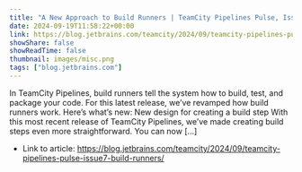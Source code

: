 ```yaml
---
title: "A New Approach to Build Runners | TeamCity Pipelines Pulse, Issue #7"
date: 2024-09-19T11:58:22+00:00
link: https://blog.jetbrains.com/teamcity/2024/09/teamcity-pipelines-pulse-issue7-build-runners/
showShare: false
showReadTime: false
thumbnail: images/misc.png
tags: ["blog.jetbrains.com"]
---
```

In TeamCity Pipelines, build runners tell the system how to build, test, and package your code. For this latest release, we’ve revamped how build runners work. Here’s what’s new: New design for creating a build step With this most recent release of TeamCity Pipelines, we’ve made creating build steps even more straightforward. You can now […]

- Link to article: https://blog.jetbrains.com/teamcity/2024/09/teamcity-pipelines-pulse-issue7-build-runners/